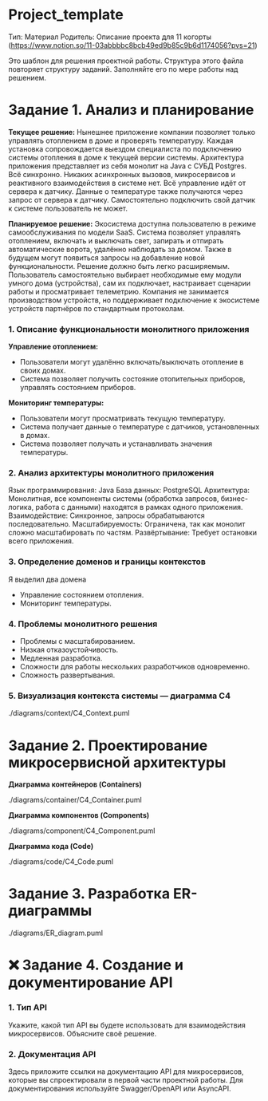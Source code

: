 # Project_template

Тип: Материал
Родитель: Описание проекта для 11 когорты (https://www.notion.so/11-03abbbbc8bcb49ed9b85c9b6d1174056?pvs=21)

Это шаблон для решения проектной работы. Структура этого файла повторяет структуру заданий. Заполняйте его по мере работы над решением.

# Задание 1. Анализ и планирование

**Текущее решение:**
Нынешнее приложение компании позволяет только управлять отоплением в доме и проверять температуру.
Каждая установка сопровождается выездом специалиста по подключению системы отопления в доме к текущей версии системы.
Архитектура приложения представляет из себя монолит на Java с СУБД Postgres. Всё синхронно. Никаких асинхронных вызовов, микросервисов и реактивного взаимодействия в системе нет. Всё управление идёт от сервера к датчику. Данные о температуре также получаются через запрос от сервера к датчику.
Самостоятельно подключить свой датчик к системе пользователь не может.

**Планируемое решение:**
Экосистема доступна пользователю в режиме самообслуживания по модели SaaS.
Система позволяет управлять отоплением, включать и выключать свет, запирать и отпирать автоматические ворота, удалённо наблюдать за домом. Также в будущем могут появиться запросы на добавление новой функциональности. Решение должно быть легко расширяемым.
Пользователь самостоятельно выбирает необходимые ему модули умного дома (устройства), сам их подключает, настраивает сценарии работы и просматривает телеметрию.
Компания не занимается производством устройств, но поддерживает подключение к экосистеме устройств партнёров по стандартным протоколам.


### 1. Описание функциональности монолитного приложения

**Управление отоплением:**

- Пользователи могут удалённо включать/выключать отопление в своих домах.
- Система позволяет получить состояние отопительных приборов, управлять состоянием приборов.

**Мониторинг температуры:**

- Пользователи могут просматривать текущую температуру.
- Система получает данные о температуре с датчиков, установленных в домах.
- Система позволяет получать и устанавливать значения температуры.

### 2. Анализ архитектуры монолитного приложения

Язык программирования: Java
База данных: PostgreSQL
Архитектура: Монолитная, все компоненты системы (обработка запросов, бизнес-логика, работа с данными) находятся в рамках одного приложения.
Взаимодействие: Синхронное, запросы обрабатываются последовательно.
Масштабируемость: Ограничена, так как монолит сложно масштабировать по частям.
Развёртывание: Требует остановки всего приложения.

### 3. Определение доменов и границы контекстов

Я выделил два домена
- Управление состоянием отопления.
- Мониторинг температуры.

### **4. Проблемы монолитного решения**

- Проблемы с масштабированием.
- Низкая отказоустойчивость.
- Медленная разработка.
- Сложности для работы нескольких разработчиков одновременно.
- Сложность развертывания.

### 5. Визуализация контекста системы — диаграмма С4

./diagrams/context/C4_Context.puml

# Задание 2. Проектирование микросервисной архитектуры

**Диаграмма контейнеров (Containers)**

./diagrams/container/C4_Container.puml

**Диаграмма компонентов (Components)**

./diagrams/component/C4_Component.puml

**Диаграмма кода (Code)**

./diagrams/code/C4_Code.puml

# Задание 3. Разработка ER-диаграммы

./diagrams/ER_diagram.puml

# ❌ Задание 4. Создание и документирование API

### 1. Тип API

Укажите, какой тип API вы будете использовать для взаимодействия микросервисов. Объясните своё решение.

### 2. Документация API

Здесь приложите ссылки на документацию API для микросервисов, которые вы спроектировали в первой части проектной работы. Для документирования используйте Swagger/OpenAPI или AsyncAPI.